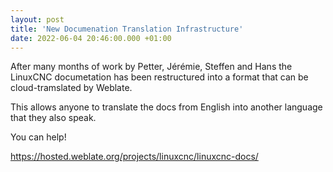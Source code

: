 ```yaml
---
layout: post
title: 'New Documenation Translation Infrastructure'
date: 2022-06-04 20:46:00.000 +01:00
---
```

After many months of work by Petter, Jérémie, Steffen and Hans the
LinuxCNC documetation has been restructured into a format that can be
cloud-tramslated by Weblate.

This allows anyone to translate the docs from English into another
language that they also speak.

You can help!

<https://hosted.weblate.org/projects/linuxcnc/linuxcnc-docs/>
